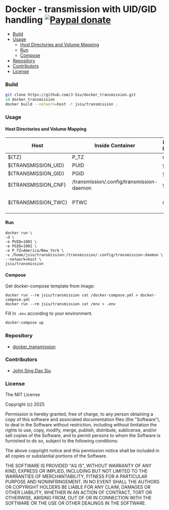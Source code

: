 # Docker - transmission with UID/GID handling [![Paypal donate](https://www.paypalobjects.com/en_US/i/btn/btn_donate_LG.gif)](https://www.paypal.com/donate/?business=HZF49NM9D35SJ&no_recurring=0&currency_code=CAD)

- [Build](#build)
- [Usage](#usage)
  - [Host Directories and Volume Mapping](#host-directories-and-volume-mapping)
  - [Run](#run)
  - [Compose](#compose)
- [Repository](#repository)
- [Contributors](#contributors)
- [License](#license)

<!--more-->

### Build

```sh
git clone https://github.com/J-Siu/docker_transmission.git
cd docker_transmission
docker build --network=host -t jsiu/transmission .
```

### Usage

#### Host Directories and Volume Mapping

Host|Inside Container|Mapping Required|Usage
---|---|---|---
${TZ}|P_TZ|no|time zone
${TRANSMISSION_UID}|PUID|yes|transmission uid
${TRANSMISSION_GID}|PGID|yes|transmission gid
${TRANSMISSION_CNF}|/transmission/.config/transmission-daemon|yes|transmission config directory
${TRANSMISSION_TWC}|PTWC|no|Optional Transmission Web Control(true/false)

#### Run

```docker
docker run \
-d \
-e PUID=1001 \
-e PGID=1002 \
-e P_TZ=America/New_York \
-v /home/jsiu/transmission:/transmission/.config/transmission-daemon \
--network=host \
jsiu/transmission
```

#### Compose

Get docker-compose template from image:

```docker
docker run --rm jsiu/transmission cat /docker-compose.yml > docker-compose.yml
docker run --rm jsiu/transmission cat /env > .env
```

Fill in `.env` according to your environment.

```sh
docker-compose up
```

### Repository

- [docker_transmission](https://github.com/J-Siu/docker_transmission)

### Contributors

- [John Sing Dao Siu](https://github.com/J-Siu)

### License

The MIT License

Copyright (c) 2025

Permission is hereby granted, free of charge, to any person obtaining a copy of this software and associated documentation files (the "Software"), to deal in the Software without restriction, including without limitation the rights to use, copy, modify, merge, publish, distribute, sublicense, and/or sell copies of the Software, and to permit persons to whom the Software is furnished to do so, subject to the following conditions:

The above copyright notice and this permission notice shall be included in all copies or substantial portions of the Software.

THE SOFTWARE IS PROVIDED "AS IS", WITHOUT WARRANTY OF ANY KIND, EXPRESS OR IMPLIED, INCLUDING BUT NOT LIMITED TO THE WARRANTIES OF MERCHANTABILITY, FITNESS FOR A PARTICULAR PURPOSE AND NONINFRINGEMENT. IN NO EVENT SHALL THE AUTHORS OR COPYRIGHT HOLDERS BE LIABLE FOR ANY CLAIM, DAMAGES OR OTHER LIABILITY, WHETHER IN AN ACTION OF CONTRACT, TORT OR OTHERWISE, ARISING FROM, OUT OF OR IN CONNECTION WITH THE SOFTWARE OR THE USE OR OTHER DEALINGS IN THE SOFTWARE.
